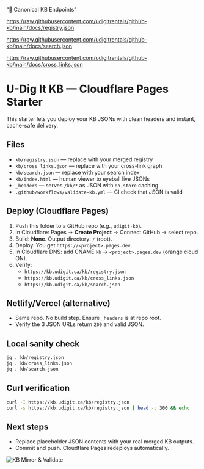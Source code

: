 “🔗 Canonical KB Endpoints”

https://raw.githubusercontent.com/udigitrentals/github-kb/main/docs/registry.json

https://raw.githubusercontent.com/udigitrentals/github-kb/main/docs/search.json

https://raw.githubusercontent.com/udigitrentals/github-kb/main/docs/cross_links.json




# U-Dig It KB — Cloudflare Pages Starter

This starter lets you deploy your KB JSONs with clean headers and instant, cache-safe delivery.

## Files
- `kb/registry.json` — replace with your merged registry
- `kb/cross_links.json` — replace with your cross-link graph
- `kb/search.json` — replace with your search index
- `kb/index.html` — human viewer to eyeball live JSONs
- `_headers` — serves `/kb/*` as JSON with `no-store` caching
- `.github/workflows/validate-kb.yml` — CI check that JSON is valid

## Deploy (Cloudflare Pages)
1. Push this folder to a GitHub repo (e.g., `udigit-kb`).
2. In Cloudflare: Pages → **Create Project** → Connect GitHub → select repo.
3. Build: **None**. Output directory: `/` (root).
4. Deploy. You get `https://<project>.pages.dev`.
5. In Cloudflare DNS: add CNAME `kb` → `<project>.pages.dev` (orange cloud ON).
6. Verify:
   - `https://kb.udigit.ca/kb/registry.json`
   - `https://kb.udigit.ca/kb/cross_links.json`
   - `https://kb.udigit.ca/kb/search.json`

## Netlify/Vercel (alternative)
- Same repo. No build step. Ensure `_headers` is at repo root.
- Verify the 3 JSON URLs return `200` and valid JSON.

## Local sanity check
```bash
jq . kb/registry.json
jq . kb/cross_links.json
jq . kb/search.json
```

## Curl verification
```bash
curl -I https://kb.udigit.ca/kb/registry.json
curl -s https://kb.udigit.ca/kb/registry.json | head -c 300 && echo
```

## Next steps
- Replace placeholder JSON contents with your real merged KB outputs.
- Commit and push. Cloudflare Pages redeploys automatically.

![KB Mirror & Validate](https://github.com/udigitrentals/github-kb/actions/workflows/kb-validate.yml/badge.svg)